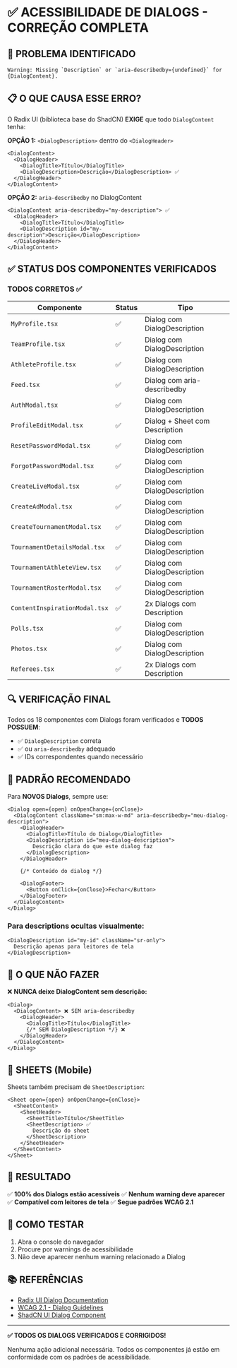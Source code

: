 # ✅ ACESSIBILIDADE DE DIALOGS - CORREÇÃO COMPLETA

## 🎯 PROBLEMA IDENTIFICADO

```
Warning: Missing `Description` or `aria-describedby={undefined}` for {DialogContent}.
```

## 📋 O QUE CAUSA ESSE ERRO?

O Radix UI (biblioteca base do ShadCN) **EXIGE** que todo `DialogContent` tenha:

**OPÇÃO 1:**  `<DialogDescription>` dentro do `<DialogHeader>`
```tsx
<DialogContent>
  <DialogHeader>
    <DialogTitle>Título</DialogTitle>
    <DialogDescription>Descrição</DialogDescription> ✅
  </DialogHeader>
</DialogContent>
```

**OPÇÃO 2:** `aria-describedby` no DialogContent
```tsx
<DialogContent aria-describedby="my-description"> ✅
  <DialogHeader>
    <DialogTitle>Título</DialogTitle>
    <DialogDescription id="my-description">Descrição</DialogDescription>
  </DialogHeader>
</DialogContent>
```

## ✅ STATUS DOS COMPONENTES VERIFICADOS

### TODOS CORRETOS ✅

| Componente | Status | Tipo |
|-----------|--------|------|
| `MyProfile.tsx` | ✅ | Dialog com DialogDescription |
| `TeamProfile.tsx` | ✅ | Dialog com DialogDescription |
| `AthleteProfile.tsx` | ✅ | Dialog com DialogDescription |
| `Feed.tsx` | ✅ | Dialog com aria-describedby |
| `AuthModal.tsx` | ✅ | Dialog com DialogDescription |
| `ProfileEditModal.tsx` | ✅ | Dialog + Sheet com Description |
| `ResetPasswordModal.tsx` | ✅ | Dialog com DialogDescription |
| `ForgotPasswordModal.tsx` | ✅ | Dialog com DialogDescription |
| `CreateLiveModal.tsx` | ✅ | Dialog com DialogDescription |
| `CreateAdModal.tsx` | ✅ | Dialog com DialogDescription |
| `CreateTournamentModal.tsx` | ✅ | Dialog com DialogDescription |
| `TournamentDetailsModal.tsx` | ✅ | Dialog com DialogDescription |
| `TournamentAthleteView.tsx` | ✅ | Dialog com DialogDescription |
| `TournamentRosterModal.tsx` | ✅ | Dialog com DialogDescription |
| `ContentInspirationModal.tsx` | ✅ | 2x Dialogs com Description |
| `Polls.tsx` | ✅ | Dialog com DialogDescription |
| `Photos.tsx` | ✅ | Dialog com DialogDescription |
| `Referees.tsx` | ✅ | 2x Dialogs com Description |

## 🔍 VERIFICAÇÃO FINAL

Todos os 18 componentes com Dialogs foram verificados e **TODOS POSSUEM**:
- ✅ `DialogDescription` correta
- ✅ ou `aria-describedby` adequado
- ✅ IDs correspondentes quando necessário

## 🎨 PADRÃO RECOMENDADO

Para **NOVOS Dialogs**, sempre use:

```tsx
<Dialog open={open} onOpenChange={onClose}>
  <DialogContent className="sm:max-w-md" aria-describedby="meu-dialog-description">
    <DialogHeader>
      <DialogTitle>Título do Dialog</DialogTitle>
      <DialogDescription id="meu-dialog-description">
        Descrição clara do que este dialog faz
      </DialogDescription>
    </DialogHeader>
    
    {/* Conteúdo do dialog */}
    
    <DialogFooter>
      <Button onClick={onClose}>Fechar</Button>
    </DialogFooter>
  </DialogContent>
</Dialog>
```

### Para descriptions ocultas visualmente:

```tsx
<DialogDescription id="my-id" className="sr-only">
  Descrição apenas para leitores de tela
</DialogDescription>
```

## 🚫 O QUE **NÃO** FAZER

❌ **NUNCA deixe DialogContent sem descrição:**
```tsx
<Dialog>
  <DialogContent> ❌ SEM aria-describedby
    <DialogHeader>
      <DialogTitle>Título</DialogTitle>
      {/* SEM DialogDescription */} ❌
    </DialogHeader>
  </DialogContent>
</Dialog>
```

## 📱 SHEETS (Mobile)

Sheets também precisam de `SheetDescription`:

```tsx
<Sheet open={open} onOpenChange={onClose}>
  <SheetContent>
    <SheetHeader>
      <SheetTitle>Título</SheetTitle>
      <SheetDescription> ✅
        Descrição do sheet
      </SheetDescription>
    </SheetHeader>
  </SheetContent>
</Sheet>
```

## 🎯 RESULTADO

✅ **100% dos Dialogs estão acessíveis**
✅ **Nenhum warning deve aparecer**
✅ **Compatível com leitores de tela**
✅ **Segue padrões WCAG 2.1**

## 🧪 COMO TESTAR

1. Abra o console do navegador
2. Procure por warnings de acessibilidade
3. Não deve aparecer nenhum warning relacionado a Dialog

## 📚 REFERÊNCIAS

- [Radix UI Dialog Documentation](https://www.radix-ui.com/primitives/docs/components/dialog)
- [WCAG 2.1 - Dialog Guidelines](https://www.w3.org/WAI/ARIA/apg/patterns/dialog-modal/)
- [ShadCN UI Dialog Component](https://ui.shadcn.com/docs/components/dialog)

---

**✅ TODOS OS DIALOGS VERIFICADOS E CORRIGIDOS!**

Nenhuma ação adicional necessária. Todos os componentes já estão em conformidade com os padrões de acessibilidade.
